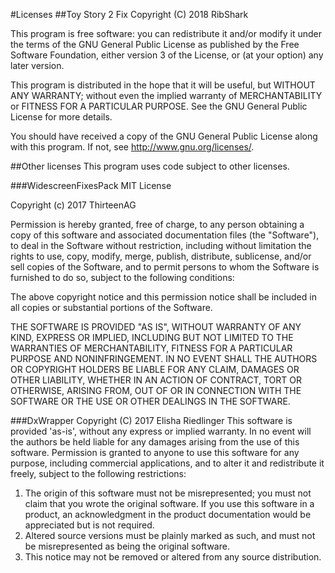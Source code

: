 #Licenses
##Toy Story 2 Fix
Copyright (C) 2018  RibShark

This program is free software: you can redistribute it and/or modify
it under the terms of the GNU General Public License as published by
the Free Software Foundation, either version 3 of the License, or
(at your option) any later version.

This program is distributed in the hope that it will be useful,
but WITHOUT ANY WARRANTY; without even the implied warranty of
MERCHANTABILITY or FITNESS FOR A PARTICULAR PURPOSE.  See the
GNU General Public License for more details.

You should have received a copy of the GNU General Public License
along with this program.  If not, see <http://www.gnu.org/licenses/>.

##Other licenses
This program uses code subject to other licenses.

###WidescreenFixesPack
MIT License

Copyright (c) 2017 ThirteenAG

Permission is hereby granted, free of charge, to any person obtaining a copy
of this software and associated documentation files (the "Software"), to deal
in the Software without restriction, including without limitation the rights
to use, copy, modify, merge, publish, distribute, sublicense, and/or sell
copies of the Software, and to permit persons to whom the Software is
furnished to do so, subject to the following conditions:

The above copyright notice and this permission notice shall be included in all
copies or substantial portions of the Software.

THE SOFTWARE IS PROVIDED "AS IS", WITHOUT WARRANTY OF ANY KIND, EXPRESS OR
IMPLIED, INCLUDING BUT NOT LIMITED TO THE WARRANTIES OF MERCHANTABILITY,
FITNESS FOR A PARTICULAR PURPOSE AND NONINFRINGEMENT. IN NO EVENT SHALL THE
AUTHORS OR COPYRIGHT HOLDERS BE LIABLE FOR ANY CLAIM, DAMAGES OR OTHER
LIABILITY, WHETHER IN AN ACTION OF CONTRACT, TORT OR OTHERWISE, ARISING FROM,
OUT OF OR IN CONNECTION WITH THE SOFTWARE OR THE USE OR OTHER DEALINGS IN THE
SOFTWARE.

###DxWrapper
Copyright (C) 2017 Elisha Riedlinger
This software is  provided 'as-is', without any express  or implied  warranty. In no event will the
authors be held liable for any damages arising from the use of this software.
Permission  is granted  to anyone  to use  this software  for  any  purpose,  including  commercial
applications, and to alter it and redistribute it freely, subject to the following restrictions:
  1. The origin of this software must not be misrepresented; you must not claim that you  wrote the
     original  software. If you use this  software  in a product, an  acknowledgment in the product
     documentation would be appreciated but is not required.
  2. Altered source versions must  be plainly  marked as such, and  must not be  misrepresented  as
     being the original software.
  3. This notice may not be removed or altered from any source distribution.
